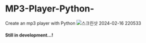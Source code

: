 # MP3-Player-Python-
Create an mp3 player with Python 
![스크린샷 2024-02-16 220533](https://github.com/dldbfla/MP3-Player-Python-/assets/89433437/801da7d7-2a91-4172-acfa-450c3f865c25)
#### Still in development...!
